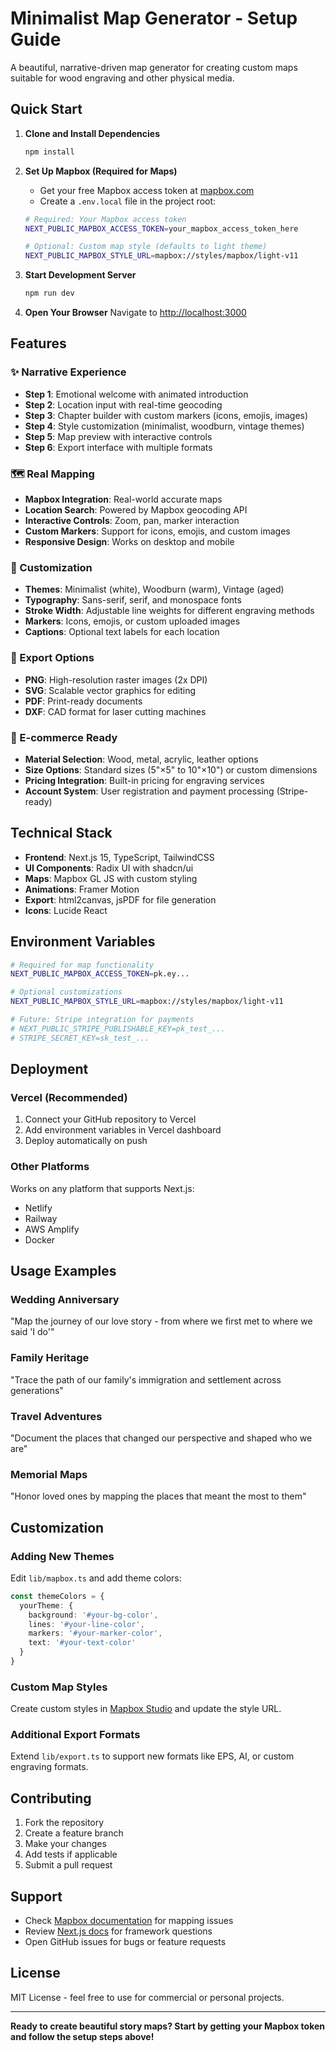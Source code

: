 # Minimalist Map Generator - Setup Guide

A beautiful, narrative-driven map generator for creating custom maps suitable for wood engraving and other physical media.

## Quick Start

1. **Clone and Install Dependencies**
   ```bash
   npm install
   ```

2. **Set Up Mapbox (Required for Maps)**
   - Get your free Mapbox access token at [mapbox.com](https://account.mapbox.com/)
   - Create a `.env.local` file in the project root:
   ```bash
   # Required: Your Mapbox access token
   NEXT_PUBLIC_MAPBOX_ACCESS_TOKEN=your_mapbox_access_token_here
   
   # Optional: Custom map style (defaults to light theme)
   NEXT_PUBLIC_MAPBOX_STYLE_URL=mapbox://styles/mapbox/light-v11
   ```

3. **Start Development Server**
   ```bash
   npm run dev
   ```

4. **Open Your Browser**
   Navigate to [http://localhost:3000](http://localhost:3000)

## Features

### ✨ Narrative Experience
- **Step 1**: Emotional welcome with animated introduction
- **Step 2**: Location input with real-time geocoding
- **Step 3**: Chapter builder with custom markers (icons, emojis, images)
- **Step 4**: Style customization (minimalist, woodburn, vintage themes)
- **Step 5**: Map preview with interactive controls
- **Step 6**: Export interface with multiple formats

### 🗺️ Real Mapping
- **Mapbox Integration**: Real-world accurate maps
- **Location Search**: Powered by Mapbox geocoding API
- **Interactive Controls**: Zoom, pan, marker interaction
- **Custom Markers**: Support for icons, emojis, and custom images
- **Responsive Design**: Works on desktop and mobile

### 🎨 Customization
- **Themes**: Minimalist (white), Woodburn (warm), Vintage (aged)
- **Typography**: Sans-serif, serif, and monospace fonts
- **Stroke Width**: Adjustable line weights for different engraving methods
- **Markers**: Icons, emojis, or custom uploaded images
- **Captions**: Optional text labels for each location

### 📁 Export Options
- **PNG**: High-resolution raster images (2x DPI)
- **SVG**: Scalable vector graphics for editing
- **PDF**: Print-ready documents
- **DXF**: CAD format for laser cutting machines

### 🛒 E-commerce Ready
- **Material Selection**: Wood, metal, acrylic, leather options
- **Size Options**: Standard sizes (5"×5" to 10"×10") or custom dimensions
- **Pricing Integration**: Built-in pricing for engraving services
- **Account System**: User registration and payment processing (Stripe-ready)

## Technical Stack

- **Frontend**: Next.js 15, TypeScript, TailwindCSS
- **UI Components**: Radix UI with shadcn/ui
- **Maps**: Mapbox GL JS with custom styling
- **Animations**: Framer Motion
- **Export**: html2canvas, jsPDF for file generation
- **Icons**: Lucide React

## Environment Variables

```bash
# Required for map functionality
NEXT_PUBLIC_MAPBOX_ACCESS_TOKEN=pk.ey...

# Optional customizations
NEXT_PUBLIC_MAPBOX_STYLE_URL=mapbox://styles/mapbox/light-v11

# Future: Stripe integration for payments
# NEXT_PUBLIC_STRIPE_PUBLISHABLE_KEY=pk_test_...
# STRIPE_SECRET_KEY=sk_test_...
```

## Deployment

### Vercel (Recommended)
1. Connect your GitHub repository to Vercel
2. Add environment variables in Vercel dashboard
3. Deploy automatically on push

### Other Platforms
Works on any platform that supports Next.js:
- Netlify
- Railway
- AWS Amplify
- Docker

## Usage Examples

### Wedding Anniversary
"Map the journey of our love story - from where we first met to where we said 'I do'"

### Family Heritage
"Trace the path of our family's immigration and settlement across generations"

### Travel Adventures
"Document the places that changed our perspective and shaped who we are"

### Memorial Maps
"Honor loved ones by mapping the places that meant the most to them"

## Customization

### Adding New Themes
Edit `lib/mapbox.ts` and add theme colors:

```typescript
const themeColors = {
  yourTheme: {
    background: '#your-bg-color',
    lines: '#your-line-color', 
    markers: '#your-marker-color',
    text: '#your-text-color'
  }
}
```

### Custom Map Styles
Create custom styles in [Mapbox Studio](https://studio.mapbox.com/) and update the style URL.

### Additional Export Formats
Extend `lib/export.ts` to support new formats like EPS, AI, or custom engraving formats.

## Contributing

1. Fork the repository
2. Create a feature branch
3. Make your changes
4. Add tests if applicable
5. Submit a pull request

## Support

- Check [Mapbox documentation](https://docs.mapbox.com/) for mapping issues
- Review [Next.js docs](https://nextjs.org/docs) for framework questions
- Open GitHub issues for bugs or feature requests

## License

MIT License - feel free to use for commercial or personal projects.

---

**Ready to create beautiful story maps? Start by getting your Mapbox token and follow the setup steps above!** 